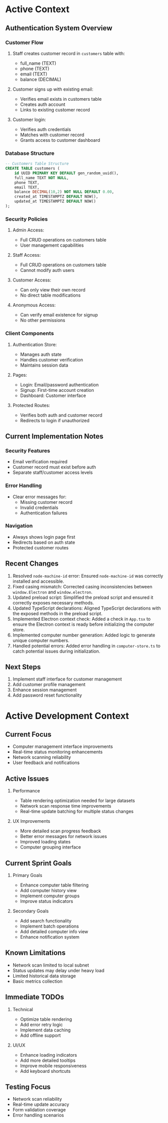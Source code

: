 # Active Context

## Authentication System Overview

### Customer Flow
1. Staff creates customer record in `customers` table with:
   - full_name (TEXT)
   - phone (TEXT)
   - email (TEXT)
   - balance (DECIMAL)

2. Customer signs up with existing email:
   - Verifies email exists in customers table
   - Creates auth account
   - Links to existing customer record

3. Customer login:
   - Verifies auth credentials
   - Matches with customer record
   - Grants access to customer dashboard

### Database Structure
```sql
-- Customers Table Structure
CREATE TABLE customers (
    id UUID PRIMARY KEY DEFAULT gen_random_uuid(),
    full_name TEXT NOT NULL,
    phone TEXT,
    email TEXT,
    balance DECIMAL(10,2) NOT NULL DEFAULT 0.00,
    created_at TIMESTAMPTZ DEFAULT NOW(),
    updated_at TIMESTAMPTZ DEFAULT NOW()
);
```

### Security Policies
1. Admin Access:
   - Full CRUD operations on customers table
   - User management capabilities

2. Staff Access:
   - Full CRUD operations on customers table
   - Cannot modify auth users

3. Customer Access:
   - Can only view their own record
   - No direct table modifications

4. Anonymous Access:
   - Can verify email existence for signup
   - No other permissions

### Client Components
1. Authentication Store:
   - Manages auth state
   - Handles customer verification
   - Maintains session data

2. Pages:
   - Login: Email/password authentication
   - Signup: First-time account creation
   - Dashboard: Customer interface

3. Protected Routes:
   - Verifies both auth and customer record
   - Redirects to login if unauthorized

## Current Implementation Notes

### Security Features
- Email verification required
- Customer record must exist before auth
- Separate staff/customer access levels

### Error Handling
- Clear error messages for:
  - Missing customer record
  - Invalid credentials
  - Authentication failures

### Navigation
- Always shows login page first
- Redirects based on auth state
- Protected customer routes

## Recent Changes
1. Resolved `node-machine-id` error: Ensured `node-machine-id` was correctly installed and accessible.
2. Fixed casing mismatch: Corrected casing inconsistencies between `window.Electron` and `window.electron`.
3. Updated preload script: Simplified the preload script and ensured it correctly exposes necessary methods.
4. Updated TypeScript declarations: Aligned TypeScript declarations with the exposed methods in the preload script.
5. Implemented Electron context check: Added a check in `App.tsx` to ensure the Electron context is ready before initializing the computer store.
6. Implemented computer number generation: Added logic to generate unique computer numbers.
7. Handled potential errors: Added error handling in `computer-store.ts` to catch potential issues during initialization.

## Next Steps
1. Implement staff interface for customer management
2. Add customer profile management
3. Enhance session management
4. Add password reset functionality

# Active Development Context

## Current Focus
- Computer management interface improvements
- Real-time status monitoring enhancements
- Network scanning reliability
- User feedback and notifications

## Active Issues
1. Performance
   - Table rendering optimization needed for large datasets
   - Network scan response time improvements
   - Real-time update batching for multiple status changes

2. UX Improvements
   - More detailed scan progress feedback
   - Better error messages for network issues
   - Improved loading states
   - Computer grouping interface

## Current Sprint Goals
1. Primary Goals
   - Enhance computer table filtering
   - Add computer history view
   - Implement computer groups
   - Improve status indicators

2. Secondary Goals
   - Add search functionality
   - Implement batch operations
   - Add detailed computer info view
   - Enhance notification system

## Known Limitations
- Network scan limited to local subnet
- Status updates may delay under heavy load
- Limited historical data storage
- Basic metrics collection

## Immediate TODOs
1. Technical
   - Optimize table rendering
   - Add error retry logic
   - Implement data caching
   - Add offline support

2. UI/UX
   - Enhance loading indicators
   - Add more detailed tooltips
   - Improve mobile responsiveness
   - Add keyboard shortcuts

## Testing Focus
- Network scan reliability
- Real-time update accuracy
- Form validation coverage
- Error handling scenarios
